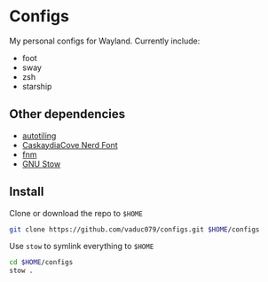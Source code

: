 # Configs

My personal configs for Wayland. Currently include:

- foot
- sway
- zsh
- starship

## Other dependencies

- [autotiling](https://github.com/nwg-piotr/autotiling)
- [CaskaydiaCove Nerd Font](https://www.nerdfonts.com/font-downloads)
- [fnm](https://github.com/Schniz/fnm)
- [GNU Stow](https://www.gnu.org/software/stow/)

## Install

Clone or download the repo to `$HOME`

```bash
git clone https://github.com/vaduc079/configs.git $HOME/configs
```

Use `stow` to symlink everything to `$HOME`

```bash
cd $HOME/configs
stow .
```
